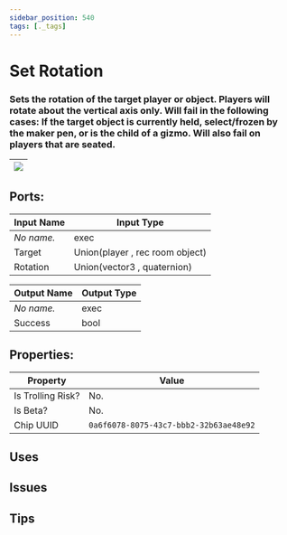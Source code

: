 ```yaml
---
sidebar_position: 540
tags: [._tags]
---
```


# Set Rotation


### Sets the rotation of the target player or object. Players will rotate about the vertical axis only. Will fail in the following cases: If the target object is currently held, select/frozen by the maker pen, or is the child of a gizmo. Will also fail on players that are seated.

| ![](https://images-ext-2.discordapp.net/external/MPmIaQzlEPmgGWlgi-WxBBXt0Bjv_zWPkg1y1f_sy3s/https/www.recroomcircuits.com/image/circuit/absolute-value?width=206&height=108) |
|-----|

## Ports:

| Input Name | Input Type |
|-----------|-----------|
| *No name.* | exec |
| Target | Union(player , rec room object) |
| Rotation | Union(vector3 , quaternion) |

| Output Name | Output Type |
|-----------|-----------|
| *No name.* | exec |
| Success | bool |

## Properties:

| Property  | Value |
|-------------------|-----------|
| Is Trolling Risk? | No. |
| Is Beta? | No. |
| Chip UUID | `0a6f6078-8075-43c7-bbb2-32b63ae48e92` |

## Uses

## Issues

## Tips